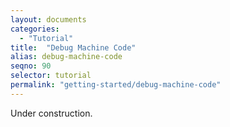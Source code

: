 ```yaml
---
layout: documents
categories: 
  - "Tutorial"
title:  "Debug Machine Code"
alias: debug-machine-code
seqno: 90
selector: tutorial
permalink: "getting-started/debug-machine-code"
---
```


Under construction.

